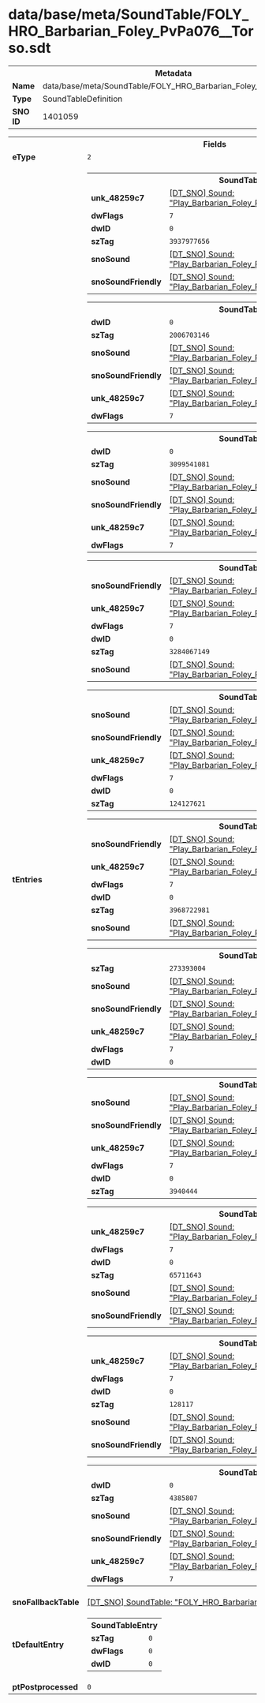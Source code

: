 <h1>data/base/meta/SoundTable/FOLY_HRO_Barbarian_Foley_PvPa076__Torso.sdt</h1><table><tr><th colspan="100%">Metadata</th></tr><tr><td><b>Name</b></td><td>data/base/meta/SoundTable/FOLY_HRO_Barbarian_Foley_PvPa076__Torso.sdt</td></tr><tr><td><b>Type</b></td><td>SoundTableDefinition</td></tr><tr><td><b>SNO ID</b></td><td>1401059</td></tr></table>

<table><tr><th colspan="100%">Fields</th></tr><tr><td><b>eType</b></td><td><code>2</code></td></tr><tr><td><b>tEntries</b></td><td><table><tr><th colspan="100%">SoundTableEntry</th></tr><tr><td><b>unk_48259c7</b></td><td><a href="..\Sound\Play_Barbarian_Foley_PvPa076_Torso_AttackQuick_3P_Enemy.snd.md">[DT_SNO] Sound: "Play_Barbarian_Foley_PvPa076_Torso_AttackQuick_3P_Enemy"</a></td></tr><tr><td><b>dwFlags</b></td><td><code>7</code></td></tr><tr><td><b>dwID</b></td><td><code>0</code></td></tr><tr><td><b>szTag</b></td><td><code>3937977656</code></td></tr><tr><td><b>snoSound</b></td><td><a href="..\Sound\Play_Barbarian_Foley_PvPa076_Torso_AttackQuick_1P.snd.md">[DT_SNO] Sound: "Play_Barbarian_Foley_PvPa076_Torso_AttackQuick_1P"</a></td></tr><tr><td><b>snoSoundFriendly</b></td><td><a href="..\Sound\Play_Barbarian_Foley_PvPa076_Torso_AttackQuick_3P_Friendly.snd.md">[DT_SNO] Sound: "Play_Barbarian_Foley_PvPa076_Torso_AttackQuick_3P_Friendly"</a></td></tr></table>


<table><tr><th colspan="100%">SoundTableEntry</th></tr><tr><td><b>dwID</b></td><td><code>0</code></td></tr><tr><td><b>szTag</b></td><td><code>2006703146</code></td></tr><tr><td><b>snoSound</b></td><td><a href="..\Sound\Play_Barbarian_Foley_PvPa076_Torso_AttackBig_1P.snd.md">[DT_SNO] Sound: "Play_Barbarian_Foley_PvPa076_Torso_AttackBig_1P"</a></td></tr><tr><td><b>snoSoundFriendly</b></td><td><a href="..\Sound\Play_Barbarian_Foley_PvPa076_Torso_AttackBig_3P_Friendly.snd.md">[DT_SNO] Sound: "Play_Barbarian_Foley_PvPa076_Torso_AttackBig_3P_Friendly"</a></td></tr><tr><td><b>unk_48259c7</b></td><td><a href="..\Sound\Play_Barbarian_Foley_PvPa076_Torso_AttackBig_3P_Enemy.snd.md">[DT_SNO] Sound: "Play_Barbarian_Foley_PvPa076_Torso_AttackBig_3P_Enemy"</a></td></tr><tr><td><b>dwFlags</b></td><td><code>7</code></td></tr></table>


<table><tr><th colspan="100%">SoundTableEntry</th></tr><tr><td><b>dwID</b></td><td><code>0</code></td></tr><tr><td><b>szTag</b></td><td><code>3099541081</code></td></tr><tr><td><b>snoSound</b></td><td><a href="..\Sound\Play_Barbarian_Foley_PvPa076_Torso_AttackQuick_1P.snd.md">[DT_SNO] Sound: "Play_Barbarian_Foley_PvPa076_Torso_AttackQuick_1P"</a></td></tr><tr><td><b>snoSoundFriendly</b></td><td><a href="..\Sound\Play_Barbarian_Foley_PvPa076_Torso_AttackQuick_3P_Friendly.snd.md">[DT_SNO] Sound: "Play_Barbarian_Foley_PvPa076_Torso_AttackQuick_3P_Friendly"</a></td></tr><tr><td><b>unk_48259c7</b></td><td><a href="..\Sound\Play_Barbarian_Foley_PvPa076_Torso_AttackQuick_3P_Enemy.snd.md">[DT_SNO] Sound: "Play_Barbarian_Foley_PvPa076_Torso_AttackQuick_3P_Enemy"</a></td></tr><tr><td><b>dwFlags</b></td><td><code>7</code></td></tr></table>


<table><tr><th colspan="100%">SoundTableEntry</th></tr><tr><td><b>snoSoundFriendly</b></td><td><a href="..\Sound\Play_Barbarian_Foley_PvPa076_Torso_Bodyfall_3P_Friendly.snd.md">[DT_SNO] Sound: "Play_Barbarian_Foley_PvPa076_Torso_Bodyfall_3P_Friendly"</a></td></tr><tr><td><b>unk_48259c7</b></td><td><a href="..\Sound\Play_Barbarian_Foley_PvPa076_Torso_Bodyfall_3P_Enemy.snd.md">[DT_SNO] Sound: "Play_Barbarian_Foley_PvPa076_Torso_Bodyfall_3P_Enemy"</a></td></tr><tr><td><b>dwFlags</b></td><td><code>7</code></td></tr><tr><td><b>dwID</b></td><td><code>0</code></td></tr><tr><td><b>szTag</b></td><td><code>3284067149</code></td></tr><tr><td><b>snoSound</b></td><td><a href="..\Sound\Play_Barbarian_Foley_PvPa076_Torso_Bodyfall_1P.snd.md">[DT_SNO] Sound: "Play_Barbarian_Foley_PvPa076_Torso_Bodyfall_1P"</a></td></tr></table>


<table><tr><th colspan="100%">SoundTableEntry</th></tr><tr><td><b>snoSound</b></td><td><a href="..\Sound\Play_Barbarian_Foley_PvPa076_Torso_Evade_1P.snd.md">[DT_SNO] Sound: "Play_Barbarian_Foley_PvPa076_Torso_Evade_1P"</a></td></tr><tr><td><b>snoSoundFriendly</b></td><td><a href="..\Sound\Play_Barbarian_Foley_PvPa076_Torso_Evade_3P_Friendly.snd.md">[DT_SNO] Sound: "Play_Barbarian_Foley_PvPa076_Torso_Evade_3P_Friendly"</a></td></tr><tr><td><b>unk_48259c7</b></td><td><a href="..\Sound\Play_Barbarian_Foley_PvPa076_Torso_Evade_3P_Enemy.snd.md">[DT_SNO] Sound: "Play_Barbarian_Foley_PvPa076_Torso_Evade_3P_Enemy"</a></td></tr><tr><td><b>dwFlags</b></td><td><code>7</code></td></tr><tr><td><b>dwID</b></td><td><code>0</code></td></tr><tr><td><b>szTag</b></td><td><code>124127621</code></td></tr></table>


<table><tr><th colspan="100%">SoundTableEntry</th></tr><tr><td><b>snoSoundFriendly</b></td><td><a href="..\Sound\Play_Barbarian_Foley_PvPa076_Torso_GetHit_3P_Friendly.snd.md">[DT_SNO] Sound: "Play_Barbarian_Foley_PvPa076_Torso_GetHit_3P_Friendly"</a></td></tr><tr><td><b>unk_48259c7</b></td><td><a href="..\Sound\Play_Barbarian_Foley_PvPa076_Torso_GetHit_3P_Enemy.snd.md">[DT_SNO] Sound: "Play_Barbarian_Foley_PvPa076_Torso_GetHit_3P_Enemy"</a></td></tr><tr><td><b>dwFlags</b></td><td><code>7</code></td></tr><tr><td><b>dwID</b></td><td><code>0</code></td></tr><tr><td><b>szTag</b></td><td><code>3968722981</code></td></tr><tr><td><b>snoSound</b></td><td><a href="..\Sound\Play_Barbarian_Foley_PvPa076_Torso_GetHit_1P.snd.md">[DT_SNO] Sound: "Play_Barbarian_Foley_PvPa076_Torso_GetHit_1P"</a></td></tr></table>


<table><tr><th colspan="100%">SoundTableEntry</th></tr><tr><td><b>szTag</b></td><td><code>273393004</code></td></tr><tr><td><b>snoSound</b></td><td><a href="..\Sound\Play_Barbarian_Foley_PvPa076_Torso_GetHit_1P.snd.md">[DT_SNO] Sound: "Play_Barbarian_Foley_PvPa076_Torso_GetHit_1P"</a></td></tr><tr><td><b>snoSoundFriendly</b></td><td><a href="..\Sound\Play_Barbarian_Foley_PvPa076_Torso_GetHit_3P_Friendly.snd.md">[DT_SNO] Sound: "Play_Barbarian_Foley_PvPa076_Torso_GetHit_3P_Friendly"</a></td></tr><tr><td><b>unk_48259c7</b></td><td><a href="..\Sound\Play_Barbarian_Foley_PvPa076_Torso_GetHit_3P_Enemy.snd.md">[DT_SNO] Sound: "Play_Barbarian_Foley_PvPa076_Torso_GetHit_3P_Enemy"</a></td></tr><tr><td><b>dwFlags</b></td><td><code>7</code></td></tr><tr><td><b>dwID</b></td><td><code>0</code></td></tr></table>


<table><tr><th colspan="100%">SoundTableEntry</th></tr><tr><td><b>snoSound</b></td><td><a href="..\Sound\Play_Barbarian_Foley_PvPa076_Torso_Jump_1P.snd.md">[DT_SNO] Sound: "Play_Barbarian_Foley_PvPa076_Torso_Jump_1P"</a></td></tr><tr><td><b>snoSoundFriendly</b></td><td><a href="..\Sound\Play_Barbarian_Foley_PvPa076_Torso_Jump_3P_Friendly.snd.md">[DT_SNO] Sound: "Play_Barbarian_Foley_PvPa076_Torso_Jump_3P_Friendly"</a></td></tr><tr><td><b>unk_48259c7</b></td><td><a href="..\Sound\Play_Barbarian_Foley_PvPa076_Torso_Jump_3P_Enemy.snd.md">[DT_SNO] Sound: "Play_Barbarian_Foley_PvPa076_Torso_Jump_3P_Enemy"</a></td></tr><tr><td><b>dwFlags</b></td><td><code>7</code></td></tr><tr><td><b>dwID</b></td><td><code>0</code></td></tr><tr><td><b>szTag</b></td><td><code>3940444</code></td></tr></table>


<table><tr><th colspan="100%">SoundTableEntry</th></tr><tr><td><b>unk_48259c7</b></td><td><a href="..\Sound\Play_Barbarian_Foley_PvPa076_Torso_JumpLand_3P_Enemy.snd.md">[DT_SNO] Sound: "Play_Barbarian_Foley_PvPa076_Torso_JumpLand_3P_Enemy"</a></td></tr><tr><td><b>dwFlags</b></td><td><code>7</code></td></tr><tr><td><b>dwID</b></td><td><code>0</code></td></tr><tr><td><b>szTag</b></td><td><code>65711643</code></td></tr><tr><td><b>snoSound</b></td><td><a href="..\Sound\Play_Barbarian_Foley_PvPa076_Torso_JumpLand_1P.snd.md">[DT_SNO] Sound: "Play_Barbarian_Foley_PvPa076_Torso_JumpLand_1P"</a></td></tr><tr><td><b>snoSoundFriendly</b></td><td><a href="..\Sound\Play_Barbarian_Foley_PvPa076_Torso_JumpLand_3P_Friendly.snd.md">[DT_SNO] Sound: "Play_Barbarian_Foley_PvPa076_Torso_JumpLand_3P_Friendly"</a></td></tr></table>


<table><tr><th colspan="100%">SoundTableEntry</th></tr><tr><td><b>unk_48259c7</b></td><td><a href="..\Sound\Play_Barbarian_Foley_PvPa076_Torso_Run_3P_Enemy.snd.md">[DT_SNO] Sound: "Play_Barbarian_Foley_PvPa076_Torso_Run_3P_Enemy"</a></td></tr><tr><td><b>dwFlags</b></td><td><code>7</code></td></tr><tr><td><b>dwID</b></td><td><code>0</code></td></tr><tr><td><b>szTag</b></td><td><code>128117</code></td></tr><tr><td><b>snoSound</b></td><td><a href="..\Sound\Play_Barbarian_Foley_PvPa076_Torso_Run_1P.snd.md">[DT_SNO] Sound: "Play_Barbarian_Foley_PvPa076_Torso_Run_1P"</a></td></tr><tr><td><b>snoSoundFriendly</b></td><td><a href="..\Sound\Play_Barbarian_Foley_PvPa076_Torso_Run_3P_Friendly.snd.md">[DT_SNO] Sound: "Play_Barbarian_Foley_PvPa076_Torso_Run_3P_Friendly"</a></td></tr></table>


<table><tr><th colspan="100%">SoundTableEntry</th></tr><tr><td><b>dwID</b></td><td><code>0</code></td></tr><tr><td><b>szTag</b></td><td><code>4385807</code></td></tr><tr><td><b>snoSound</b></td><td><a href="..\Sound\Play_Barbarian_Foley_PvPa076_Torso_Walk_1P.snd.md">[DT_SNO] Sound: "Play_Barbarian_Foley_PvPa076_Torso_Walk_1P"</a></td></tr><tr><td><b>snoSoundFriendly</b></td><td><a href="..\Sound\Play_Barbarian_Foley_PvPa076_Torso_Walk_3P_Friendly.snd.md">[DT_SNO] Sound: "Play_Barbarian_Foley_PvPa076_Torso_Walk_3P_Friendly"</a></td></tr><tr><td><b>unk_48259c7</b></td><td><a href="..\Sound\Play_Barbarian_Foley_PvPa076_Torso_Walk_3P_Enemy.snd.md">[DT_SNO] Sound: "Play_Barbarian_Foley_PvPa076_Torso_Walk_3P_Enemy"</a></td></tr><tr><td><b>dwFlags</b></td><td><code>7</code></td></tr></table>


</td></tr><tr><td><b>snoFallbackTable</b></td><td><a href="FOLY_HRO_Barbarian_PlateMail.sdt.md">[DT_SNO] SoundTable: "FOLY_HRO_Barbarian_PlateMail"</a></td></tr><tr><td><b>tDefaultEntry</b></td><td><table><tr><th colspan="100%">SoundTableEntry</th></tr><tr><td><b>szTag</b></td><td><code>0</code></td></tr><tr><td><b>dwFlags</b></td><td><code>0</code></td></tr><tr><td><b>dwID</b></td><td><code>0</code></td></tr></table>

</td></tr><tr><td><b>ptPostprocessed</b></td><td><code>0</code></td></tr></table>

